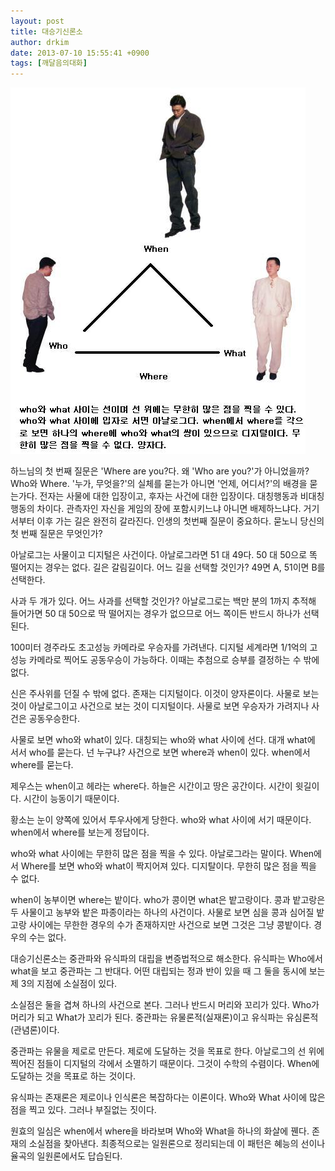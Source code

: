```yaml
---
layout: post
title: 대승기신론소
author: drkim
date: 2013-07-10 15:55:41 +0900
tags: [깨달음의대화]
---
```

 ![](/files/attach/images/198/408/368/1az2.JPG)





하느님의 첫 번째 질문은 'Where are you?다. 왜 'Who are you?'가 아니었을까? Who와 Where. '누가, 무엇을?'의 실체를 묻는가 아니면 '언제, 어디서?'의 배경을 묻는가다. 전자는 사물에 대한 입장이고, 후자는 사건에 대한 입장이다. 대칭행동과 비대칭행동의 차이다. 관측자인 자신을 게임의 장에 포함시키느냐 아니면 배제하느냐다. 거기서부터 이후 가는 길은 완전히 갈라진다. 인생의 첫번째 질문이 중요하다. 묻노니 당신의 첫 번째 질문은 무엇인가? 


  


아날로그는 사물이고 디지털은 사건이다. 아날로그라면 51 대 49다. 50 대 50으로 똑 떨어지는 경우는 없다. 길은 갈림길이다. 어느 길을 선택할 것인가? 49면 A, 51이면 B를 선택한다. 


  


사과 두 개가 있다. 어느 사과를 선택할 것인가? 아날로그로는 백만 분의 1까지 추적해 들어가면 50 대 50으로 딱 떨어지는 경우가 없으므로 어느 쪽이든 반드시 하나가 선택된다. 


  


100미터 경주라도 초고성능 카메라로 우승자를 가려낸다. 디지털 세계라면 1/1억의 고성능 카메라로 찍어도 공동우승이 가능하다. 이때는 추첨으로 승부를 결정하는 수 밖에 없다. 


  


신은 주사위를 던질 수 밖에 없다. 존재는 디지털이다. 이것이 양자론이다. 사물로 보는 것이 아날로그이고 사건으로 보는 것이 디지털이다. 사물로 보면 우승자가 가려지나 사건은 공동우승한다. 


  


사물로 보면 who와 what이 있다. 대칭되는 who와 what 사이에 선다. 대개 what에 서서 who를 묻는다. 넌 누구냐? 사건으로 보면 where과 when이 있다. when에서 where를 묻는다. 


  


제우스는 when이고 헤라는 where다. 하늘은 시간이고 땅은 공간이다. 시간이 윗길이다. 시간이 능동이기 때문이다. 


  


황소는 눈이 양쪽에 있어서 투우사에게 당한다. who와 what 사이에 서기 때문이다. when에서 where를 보는게 정답이다. 


  


who와 what 사이에는 무한히 많은 점을 찍을 수 있다. 아날로그라는 말이다. When에서 Where를 보면 who와 what이 짝지어져 있다. 디지탈이다. 무한히 많은 점을 찍을 수 없다. 



when이 농부이면 where는 밭이다. who가 콩이면 what은 밭고랑이다. 콩과 밭고랑은 두 사물이고 농부와 밭은 파종이라는 하나의 사건이다. 사물로 보면 심을 콩과 심어질 밭고랑 사이에는 무한한 경우의 수가 존재하지만 사건으로 보면 그것은 그냥 콩밭이다. 경우의 수는 없다. 



대승기신론소는 중관파와 유식파의 대립을 변증법적으로 해소한다. 유식파는 Who에서 what을 보고 중관파는 그 반대다. 어떤 대립되는 정과 반이 있을 때 그 둘을 동시에 보는 제 3의 지점에 소실점이 있다. 


  


소실점은 둘을 겹쳐 하나의 사건으로 본다. 그러나 반드시 머리와 꼬리가 있다. Who가 머리가 되고 What가 꼬리가 된다. 중관파는 유물론적(실재론)이고 유식파는 유심론적(관념론)이다.


  


중관파는 유물을 제로로 만든다. 제로에 도달하는 것을 목표로 한다. 아날로그의 선 위에 찍어진 점들이 디지털의 각에서 소멸하기 때문이다. 그것이 수학의 수렴이다. When에 도달하는 것을 목표로 하는 것이다. 


  


유식파는 존재론은 제로이나 인식론은 복잡하다는 이론이다. Who와 What 사이에 많은 점을 찍고 있다. 그러나 부질없는 짓이다. 


  


원효의 일심은 when에서 where을 바라보며 Who와 What을 하나의 화살에 꿴다. 존재의 소실점을 찾아낸다. 최종적으로는 일원론으로 정리되는데 이 패턴은 혜능의 선이나 율곡의 일원론에서도 답습된다.